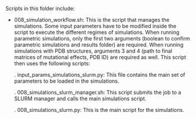 Scripts in this folder include:

- 008\_simulation\_workflow.sh: This is the script that manages the simulations. Some input parameters have to be modified inside the script to execute the different regimes of simulations. When running parametric simulations, only the first two arguments (boolean to confirm parametric simulations and results folder) are required. When running simulations with PDB structures, arguments 3 and 4 (path to final matrices of mutational effects, PDB ID) are required as well. This script then uses the following scripts:

	. input\_params\_simulations\_slurm.py: This file contains the main set of parameters to be loaded in the simulations.

	. 008\_simulations\_slurm\_manager.sh: This script submits the job to a SLURM manager and calls the main simulations script.

	. 008\_simulations\_slurm.py: This is the main script for the simulations.
